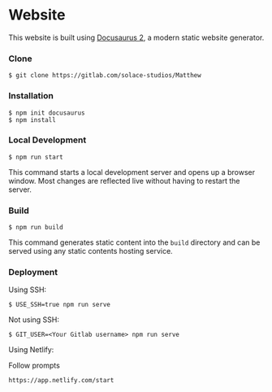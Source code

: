 # Website

This website is built using [Docusaurus 2](https://docusaurus.io/), a modern static website generator.

### Clone

```
$ git clone https://gitlab.com/solace-studios/Matthew
```

### Installation

```
$ npm init docusaurus
$ npm install
```

### Local Development

```
$ npm run start
```

This command starts a local development server and opens up a browser window. Most changes are reflected live without having to restart the server.


### Build

```
$ npm run build
```

This command generates static content into the `build` directory and can be served using any static contents hosting service.

### Deployment

Using SSH:

```
$ USE_SSH=true npm run serve
```

Not using SSH:

```
$ GIT_USER=<Your Gitlab username> npm run serve
```

Using Netlify:

Follow prompts
```
https://app.netlify.com/start
```
